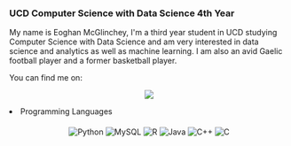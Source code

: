 ### UCD Computer Science with Data Science 4th Year

My name is Eoghan McGlinchey, I'm a third year student in UCD studying Computer Science with Data Science and am very interested in data science and analytics as well as machine learning. I am also an avid Gaelic football player and a former basketball player.

You can find me on:
<p style="text-align: center;">
    <a href="https://www.linkedin.com/in/eoghan-mcglinchey-4203401b9/"><img src="https://img.shields.io/badge/linkedin-%230077B5.svg?&style=for-the-badge&logo=linkedin&logoColor=white"/></a>

</li>
<li>Programming Languages<br>
<p style="text-align: center; margin-top: 20px;">
  <img alt="Python" src="https://img.shields.io/badge/-Python-306998?style=for-the-badge&logo=python&logoColor=white" />
  <img alt="MySQL" src="https://img.shields.io/badge/MySQL%20-%2300599C.svg?&style=for-the-badge&logo=mysql&logoColor=white&color=00758F">
  <img alt="R" src="https://img.shields.io/badge/-R-165CAA?style=for-the-badge&logo=r&logoColor=white" />
  <img alt="Java" src="https://img.shields.io/badge/-Java-f89820?style=for-the-badge&logo=java&logoColor=white" />
  <img alt="C++" src="https://img.shields.io/badge/-C++-8e44ad?style=for-the-badge&logo=c%2B%2B&logoColor=white" />
  <img alt="C" src="https://img.shields.io/badge/-C-2c3e50?style=for-the-badge&logo=c&logoColor=white" />
    </li>
</p>
</li>

